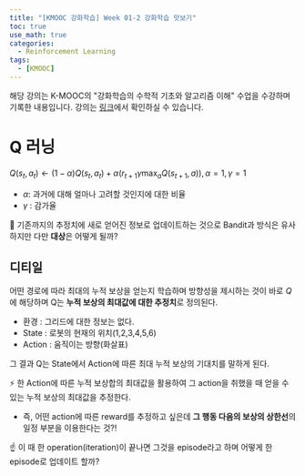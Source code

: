 ```yaml
---
title: "[KMOOC 강화학습] Week 01-2 강화학습 맛보기"
toc: true
use_math: true
categories:
  - Reinforcement Learning
tags:
  - [KMOOC]
---
```


해당 강의는 K-MOOC의 "강화학습의 수학적 기초와 알고리즘 이해" 수업을 수강하며 기록한 내용입니다. 강의는 [링크](http://www.kmooc.kr/courses/course-v1:KoreaUnivK+ku_ai_002+2020_A44/course/)에서 확인하실 수 있습니다.

# Q 러닝

$Q(s_{t},a_{t}) \gets (1-\alpha)Q(s_{t},a_{t}) + \alpha(r_{t+1} \gamma \max_{a} Q(s_{t+1},a)), \alpha=1, \gamma=1$

- $\alpha$: 과거에 대해 얼마나 고려할 것인지에 대한 비율
- $\gamma$ : 감가율

🌟 기존까지의 추정치에 새로 얻어진 정보로 업데이트하는 것으로 Bandit과 방식은 유사하지만 다만 **대상**은 어떻게 될까?

## 디티일 

어떤 경로에 따라 최대의 누적 보상을 얻는지 학습하며 방향성을 제시하는 것이 바로 $Q$에 해당하며 Q는 **누적 보상의 최대값에 대한 추정치**로 정의된다.

- 환경 : 그리드에 대한 정보는 없다.
- State : 로봇의 현재의 위치(1,2,3,4,5,6)
- Action : 움직이는 방향(화살표)

그 결과 Q는 State에서 Action에 따른 최대 누적 보상의 기대치를 말하게 된다. 

⚡ 한 Action에 따른 누적 보상합의 최대값을 활용하여 그 action을 취했을 때 얻을 수 있는 누적 보상의 최대값을 추정한다.
  - 즉, 어떤 action에 따른 reward를 추정하고 싶은데 **그 행동 다음의 보상의 상한선**의 일정 부분을 이용한다는 것?!

☝ 이 때 한 operation(iteration)이 끝나면 그것을 episode라고 하며 어떻게 한 episode로 업데이트 할까?

